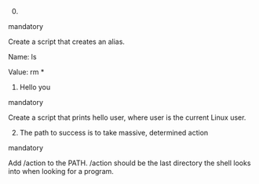 0. <o>

mandatory

Create a script that creates an alias.



Name: ls

Value: rm *
1. Hello you

mandatory

Create a script that prints hello user, where user is the current Linux user.

2. The path to success is to take massive, determined action

mandatory

Add /action to the PATH. /action should be the last directory the shell looks into when looking for a program.
